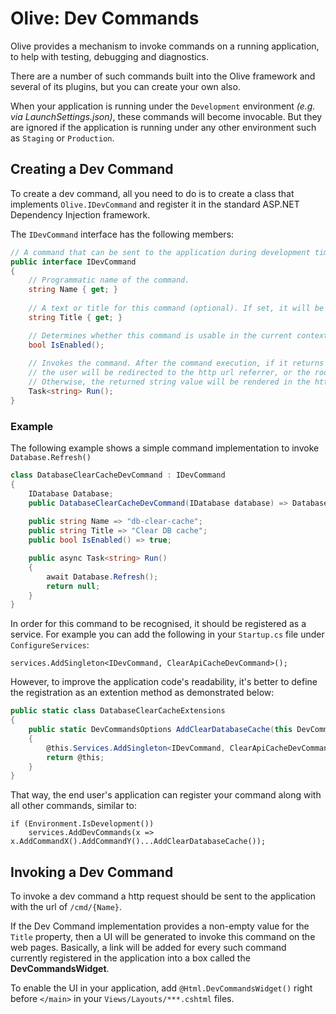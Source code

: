 # Olive: Dev Commands
Olive provides a mechanism to invoke commands on a running application, to help with testing, debugging and diagnostics.

There are a number of such commands built into the Olive framework and several of its plugins, but you can create your own also.

When your application is running under the `Development` environment *(e.g. via LaunchSettings.json)*, these commands will become invocable.
But they are ignored if the application is running under any other environment such as `Staging` or `Production`.

## Creating a Dev Command
To create a dev command, all you need to do is to create a class that implements `Olive.IDevCommand` and register it in the standard ASP.NET Dependency Injection framework.

The `IDevCommand` interface has the following members:

```csharp
// A command that can be sent to the application during development time.
public interface IDevCommand
{
    // Programmatic name of the command.
    string Name { get; }
    
    // A text or title for this command (optional). If set, it will be shown to the developer on the UI.
    string Title { get; }

    // Determines whether this command is usable in the current context and configuration.
    bool IsEnabled();
     
    // Invokes the command. After the command execution, if it returns null or empty,
    // the user will be redirected to the http url referrer, or the root of the application.
    // Otherwise, the returned string value will be rendered in the http response.     
    Task<string> Run();    
}
```

### Example

The following example shows a simple command implementation to invoke `Database.Refresh()`

```csharp
class DatabaseClearCacheDevCommand : IDevCommand
{
    IDatabase Database;
    public DatabaseClearCacheDevCommand(IDatabase database) => Database = database;
    
    public string Name => "db-clear-cache";
    public string Title => "Clear DB cache";
    public bool IsEnabled() => true;

    public async Task<string> Run()
    {
        await Database.Refresh();
        return null;
    }
}
```
In order for this command to be recognised, it should be registered as a service. For example you can add the following in your `Startup.cs` file under `ConfigureServices`:
```cshrap
services.AddSingleton<IDevCommand, ClearApiCacheDevCommand>();
```
However, to improve the application code's readability, it's better to define the registration as an extention method as demonstrated below:
```csharp
public static class DatabaseClearCacheExtensions
{
    public static DevCommandsOptions AddClearDatabaseCache(this DevCommandsOptions @this)
    {
        @this.Services.AddSingleton<IDevCommand, ClearApiCacheDevCommand>();
        return @this;
    }
}
```
That way, the end user's application can register your command along with all other commands, similar to:
```
if (Environment.IsDevelopment())
    services.AddDevCommands(x => x.AddCommandX().AddCommandY()...AddClearDatabaseCache());
```


## Invoking a Dev Command
To invoke a dev command a http request should be sent to the application with the url of `/cmd/{Name}`.

If the Dev Command implementation provides a non-empty value for the `Title` property, then a UI will be generated to invoke this command on the web pages. Basically, a link will be added for every such command currently registered in the application into a box called the **DevCommandsWidget**.

To enable the UI in your application, add `@Html.DevCommandsWidget()` right before `</main>` in your `Views/Layouts/***.cshtml` files.
